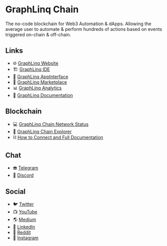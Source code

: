 # GraphLinq Chain

The no-code blockchain for Web3 Automation & dApps. Allowing the average user to automate & perform hundreds of actions based on events triggered on-chain & off-chain.

## Links

- :globe_with_meridians: [GraphLinq Website](https://graphlinq.io)
- :building_construction: [GraphLinq IDE](https://ide.graphlinq.io)
- :rocket: [GraphLinq AppInterface](https://app.graphlinq.io)
- :shopping_cart: [GraphLinq Marketplace](https://marketplace.graphlinq.io)
- :bar_chart: [GraphLinq Analytics](https://analytics.graphlinq.io)
- :scroll: [GraphLinq Documentation](https://docs.graphlinq.io)

## Blockchain
- :computer: [GraphLinq Chain Network Status](https://status.graphlinq.io)
- :mag_right: [GraphLinq Chain Explorer](https://explorer.graphlinq.io)
- :chains: [How to Connect and Full Documentation](https://docs.graphlinq.io/graphlinq-chain/networks/graphlinq-chain-mainnet/wallet/add-graphlinq-chain-to-metamask)

## Chat

- :phone: [Telegram](https://t.me/graphlinq)
- :speech_balloon: [Discord](https://glq.link/discord)

## Social
- :bird: [Twitter](https://twitter.com/graphlinq_proto)
- :tv: [YouTube](https://www.youtube.com/@graphlinqprotocol4007)
- :earth_americas: [Medium](https://graphlinq.medium.com/)
- :briefcase: [LinkedIn](https://www.linkedin.com/company/graphlinq-protocol)
- :robot: [Reddit](https://www.reddit.com/r/graphlinq/)
- :camera_flash: [Instagram](https://www.instagram.com/graphlinq/)
